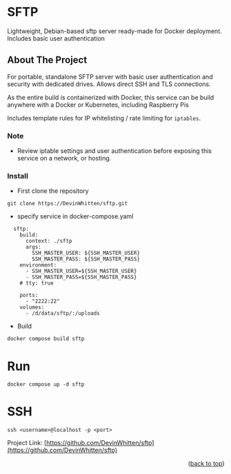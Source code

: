 <!-- Improved compatibility of back to top link: See: https://github.com/othneildrew/Best-README-Template/pull/73 -->

# SFTP
<a name="readme-top"></a>
Lightweight, Debian-based sftp server ready-made for Docker deployment. 
Includes basic user authentication


<!-- ABOUT THE PROJECT -->
## About The Project

For portable, standalone SFTP server with basic user authentication and security with dedicated drives.
Allows direct SSH and TLS connections. 

As the entire build is containerized with Docker, this service can be build anywhere with a Docker or Kubernetes, including Raspberry Pis

Includes template rules for IP whitelisting / rate limiting for `iptables`.

### Note
* Review iptable settings and user authentication before exposing this service on a network, or hosting.

### Install
* First clone the repository
```
git clone https://DevinWhitten/sftp.git
```
* specify service in docker-compose.yaml

```
  sftp:
    build:
      context: ./sftp
      args:
        SSH_MASTER_USER: ${SSH_MASTER_USER}
        SSH_MASTER_PASS: ${SSH_MASTER_PASS}
    environment:
      - SSH_MASTER_USER=${SSH_MASTER_USER}
      - SSH_MASTER_PASS=${SSH_MASTER_PASS}
    # tty: true

    ports:
      - "2222:22"
    volumes:
      - /d/data/sftp/:/uploads
```

* Build
```
docker compose build sftp
```

# Run
```
docker compose up -d sftp
```

# SSH
```
ssh <username>@localhost -p <port>
```



Project Link: [https://github.com/DevinWhitten/sftp](https://github.com/DevinWhitten/sftp)

<p align="right">(<a href="#readme-top">back to top</a>)</p>



